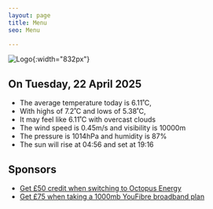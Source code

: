 ```yaml
---
layout: page
title: Menu
seo: Menu

---
```


![Logo](/images/logo.jpg){:width="832px"}

<!-- weather_marker starts -->
## On Tuesday, 22 April 2025

- The average temperature today is 6.11˚C,
- With highs of 7.2˚C and lows of 5.38˚C,
- It may feel like 6.11˚C with overcast clouds
- The wind speed is 0.45m/s and visibility is 10000m
- The pressure is 1014hPa and humidity is 87%
- The sun will rise at 04:56 and set at 19:16

<!-- weather_marker ends -->

## Sponsors

- [Get £50 credit when switching to Octopus Energy](https://bit.ly/3oD1nnS)
- [Get £75 when taking a 1000mb YouFibre broadband plan](https://aklam.io/91zWhU?)
